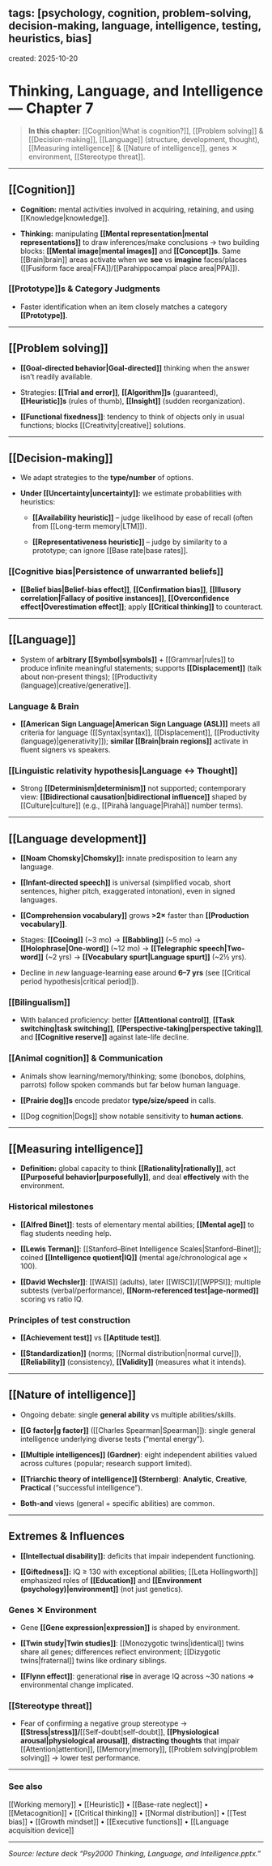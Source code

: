 ## tags: [psychology, cognition, problem-solving, decision-making, language, intelligence, testing, heuristics, bias]

created: 2025-10-20

# Thinking, Language, and Intelligence — Chapter 7

> **In this chapter:** [[Cognition|What is cognition?]], [[Problem solving]] & [[Decision-making]], [[Language]] (structure, development, thought), [[Measuring intelligence]] & [[Nature of intelligence]], genes ✕ environment, [[Stereotype threat]].

---

## [[Cognition]]

- **Cognition:** mental activities involved in acquiring, retaining, and using [[Knowledge|knowledge]].
    
- **Thinking:** manipulating **[[Mental representation|mental representations]]** to draw inferences/make conclusions → two building blocks: **[[Mental image|mental images]]** and **[[Concept]]s**. Same [[Brain|brain]] areas activate when we **see** vs **imagine** faces/places ([[Fusiform face area|FFA]]/[[Parahippocampal place area|PPA]]).
    

### [[Prototype]]s & Category Judgments

- Faster identification when an item closely matches a category **[[Prototype]]**.
    

---

## [[Problem solving]]

- **[[Goal-directed behavior|Goal-directed]]** thinking when the answer isn’t readily available.
    
- Strategies: **[[Trial and error]]**, **[[Algorithm]]s** (guaranteed), **[[Heuristic]]s** (rules of thumb), **[[Insight]]** (sudden reorganization).
    
- **[[Functional fixedness]]**: tendency to think of objects only in usual functions; blocks [[Creativity|creative]] solutions.
    

---

## [[Decision-making]]

- We adapt strategies to the **type/number** of options.
    
- **Under [[Uncertainty|uncertainty]]:** we estimate probabilities with heuristics:
    
    - **[[Availability heuristic]]** – judge likelihood by ease of recall (often from [[Long-term memory|LTM]]).
        
    - **[[Representativeness heuristic]]** – judge by similarity to a prototype; can ignore [[Base rate|base rates]].
        

### [[Cognitive bias|Persistence of unwarranted beliefs]]

- **[[Belief bias|Belief-bias effect]]**, **[[Confirmation bias]]**, **[[Illusory correlation|Fallacy of positive instances]]**, **[[Overconfidence effect|Overestimation effect]]**; apply **[[Critical thinking]]** to counteract.
    

---

## [[Language]]

- System of **arbitrary [[Symbol|symbols]]** + [[Grammar|rules]] to produce infinite meaningful statements; supports **[[Displacement]]** (talk about non-present things); [[Productivity (language)|creative/generative]].
    

### Language & Brain

- **[[American Sign Language|American Sign Language (ASL)]]** meets all criteria for language ([[Syntax|syntax]], [[Displacement]], [[Productivity (language)|generativity]]); **similar [[Brain|brain regions]]** activate in fluent signers vs speakers.
    

### [[Linguistic relativity hypothesis|Language ↔ Thought]]

- Strong **[[Determinism|determinism]]** not supported; contemporary view: **[[Bidirectional causation|bidirectional influence]]** shaped by [[Culture|culture]] (e.g., [[Pirahã language|Pirahã]] number terms).
    

---

## [[Language development]]

- **[[Noam Chomsky|Chomsky]]:** innate predisposition to learn any language.
    
- **[[Infant-directed speech]]** is universal (simplified vocab, short sentences, higher pitch, exaggerated intonation), even in signed languages.
    
- **[[Comprehension vocabulary]]** grows **>2×** faster than **[[Production vocabulary]]**.
    
- Stages: **[[Cooing]]** (~3 mo) → **[[Babbling]]** (~5 mo) → **[[Holophrase|One-word]]** (~12 mo) → **[[Telegraphic speech|Two-word]]** (~2 yrs) → **[[Vocabulary spurt|Language spurt]]** (~2½ yrs).
    
- Decline in _new_ language-learning ease around **6–7 yrs** (see [[Critical period hypothesis|critical period]]).
    

### [[Bilingualism]]

- With balanced proficiency: better **[[Attentional control]]**, **[[Task switching|task switching]]**, **[[Perspective-taking|perspective taking]]**, and **[[Cognitive reserve]]** against late-life decline.
    

### [[Animal cognition]] & Communication

- Animals show learning/memory/thinking; some (bonobos, dolphins, parrots) follow spoken commands but far below human language.
    
- **[[Prairie dog]]s** encode predator **type/size/speed** in calls.
    
- [[Dog cognition|Dogs]] show notable sensitivity to **human actions**.
    

---

## [[Measuring intelligence]]

- **Definition:** global capacity to think **[[Rationality|rationally]]**, act **[[Purposeful behavior|purposefully]]**, and deal **effectively** with the environment.
    

### Historical milestones

- **[[Alfred Binet]]**: tests of elementary mental abilities; **[[Mental age]]** to flag students needing help.
    
- **[[Lewis Terman]]**: [[Stanford–Binet Intelligence Scales|Stanford–Binet]]; coined **[[Intelligence quotient|IQ]]** (mental age/chronological age × 100).
    
- **[[David Wechsler]]**: [[WAIS]] (adults), later [[WISC]]/[[WPPSI]]; multiple subtests (verbal/performance), **[[Norm-referenced test|age-normed]]** scoring vs ratio IQ.
    

### Principles of test construction

- **[[Achievement test]]** vs **[[Aptitude test]]**.
    
- **[[Standardization]]** (norms; [[Normal distribution|normal curve]]), **[[Reliability]]** (consistency), **[[Validity]]** (measures what it intends).
    

---

## [[Nature of intelligence]]

- Ongoing debate: single **general ability** vs multiple abilities/skills.
    
- **[[G factor|g factor]]** ([[Charles Spearman|Spearman]]): single general intelligence underlying diverse tests (“mental energy”).
    
- **[[Multiple intelligences]] (Gardner)**: eight independent abilities valued across cultures (popular; research support limited).
    
- **[[Triarchic theory of intelligence]] (Sternberg)**: **Analytic**, **Creative**, **Practical** (“successful intelligence”).
    
- **Both-and** views (general + specific abilities) are common.
    

---

## Extremes & Influences

- **[[Intellectual disability]]:** deficits that impair independent functioning.
    
- **[[Giftedness]]:** IQ ≥ 130 with exceptional abilities; [[Leta Hollingworth]] emphasized roles of **[[Education]]** and **[[Environment (psychology)|environment]]** (not just genetics).
    

### Genes ✕ Environment

- Gene **[[Gene expression|expression]]** is shaped by environment.
    
- **[[Twin study|Twin studies]]**: [[Monozygotic twins|identical]] twins share all genes; differences reflect environment; [[Dizygotic twins|fraternal]] twins like ordinary siblings.
    
- **[[Flynn effect]]**: generational **rise** in average IQ across ~30 nations ⇒ environmental change implicated.
    

### [[Stereotype threat]]

- Fear of confirming a negative group stereotype → **[[Stress|stress]]/**[[Self-doubt|self-doubt]], **[[Physiological arousal|physiological arousal]]**, **distracting thoughts** that impair [[Attention|attention]], [[Memory|memory]], [[Problem solving|problem solving]] → lower test performance.
    

---

### See also

[[Working memory]] • [[Heuristic]] • [[Base-rate neglect]] • [[Metacognition]] • [[Critical thinking]] • [[Normal distribution]] • [[Test bias]] • [[Growth mindset]] • [[Executive functions]] • [[Language acquisition device]]

---

_Source: lecture deck “Psy2000 Thinking, Language, and Intelligence.pptx.”_